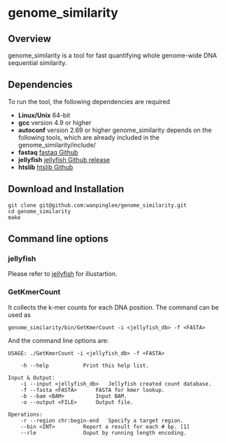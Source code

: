 # genome_similarity

## Overview
genome_similarity is a tool for fast quantifying whole genome-wide DNA sequential similarity. 

## Dependencies
To run the tool, the following dependencies are required
  * **Linux/Unix** 64-bit
  * **gcc** version 4.9 or higher
  * **autoconf** version 2.69 or higher
genome_similarity depends on the following tools, which are already included in the genome_similarity/include/
  * **fastaq** [fastaq Github](https://github.com/wanpinglee/fastaq)
  * **jellyfish** [jellyfish Github release](https://github.com/gmarcais/Jellyfish/releases)
  * **htslib** [htslib Github](https://github.com/samtools/htslib)

## Download and Installation
```Shell
git clone git@github.com:wanpinglee/genome_similarity.git
cd genome_similarity
make
```

## Command line options
### jellyfish
Please refer to [jellyfish](https://github.com/gmarcais/Jellyfish) for illustartion. 
### GetKmerCount
It collects the k-mer counts for each DNA position. The command can be used as
```Shell
genome_similarity/bin/GetKmerCount -i <jellyfish_db> -f <FASTA>
```
And the command line options are:
```Shell
USAGE: ./GetKmerCount -i <jellyfish_db> -f <FASTA>

	-h --help			Print this help list.

Input & Output:
	-i --input <jellyfish_db>	Jellyfish created count database.
	-f --fasta <FASTA>		FASTA for kmer lookup.
	-b --bam <BAM>			Input BAM.
	-o --output <FILE>		Output file.

Operations:
	-r --region chr:begin-end	Specify a target region.
	--bin <INT>			Report a result for each # bp. [1]
	--rle				Ouput by running length encoding.
```


